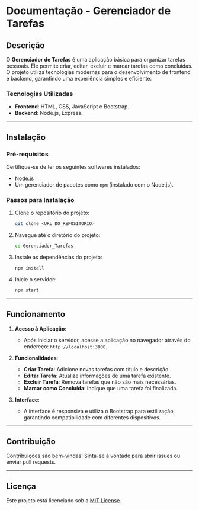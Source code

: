 # Documentação - Gerenciador de Tarefas

## Descrição
O **Gerenciador de Tarefas** é uma aplicação básica para organizar tarefas pessoais. Ele permite criar, editar, excluir e marcar tarefas como concluídas. O projeto utiliza tecnologias modernas para o desenvolvimento de frontend e backend, garantindo uma experiência simples e eficiente.

### Tecnologias Utilizadas
- **Frontend**: HTML, CSS, JavaScript e Bootstrap.
- **Backend**: Node.js, Express.

---

## Instalação

### Pré-requisitos
Certifique-se de ter os seguintes softwares instalados:
- [Node.js](https://nodejs.org/)
- Um gerenciador de pacotes como `npm` (instalado com o Node.js).

### Passos para Instalação
1. Clone o repositório do projeto:
    ```bash
    git clone <URL_DO_REPOSITORIO>
    ```
2. Navegue até o diretório do projeto:
    ```bash
    cd Gerenciador_Tarefas
    ```
3. Instale as dependências do projeto:
    ```bash
    npm install
    ```

4. Inicie o servidor:
    ```bash
    npm start
    ```

---

## Funcionamento

1. **Acesso à Aplicação**:
    - Após iniciar o servidor, acesse a aplicação no navegador através do endereço: `http://localhost:3000`.

2. **Funcionalidades**:
    - **Criar Tarefa**: Adicione novas tarefas com título e descrição.
    - **Editar Tarefa**: Atualize informações de uma tarefa existente.
    - **Excluir Tarefa**: Remova tarefas que não são mais necessárias.
    - **Marcar como Concluída**: Indique que uma tarefa foi finalizada.

3. **Interface**:
    - A interface é responsiva e utiliza o Bootstrap para estilização, garantindo compatibilidade com diferentes dispositivos.

---

## Contribuição
Contribuições são bem-vindas! Sinta-se à vontade para abrir issues ou enviar pull requests.

---

## Licença
Este projeto está licenciado sob a [MIT License](LICENSE).
